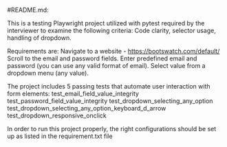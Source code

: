 #README.md: 

This is a testing Playwright project utilized with pytest 
required by the interviewer to examine the following criteria: 
Code clarity, selector usage, handling of dropdown.

Requirements are:
    Navigate to a website - https://bootswatch.com/default/
    Scroll to the email and password fields.
    Enter predefined email and password  (you can use any valid format of email).
    Select value from a dropdown menu (any value).

The project includes 5 passing tests that automate user interaction with form elements:
    test_email_field_value_integrity
    test_password_field_value_integrity
    test_dropdown_selecting_any_option
    test_dropdown_selecting_any_option_keyboard_d_arrow
    test_dropdown_responsive_onclick

In order to run this project properly, 
the right configurations should be set up as listed in the requirement.txt file
